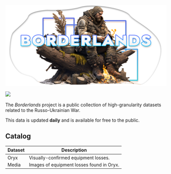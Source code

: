 ![Borderlands](https://raw.githubusercontent.com/dominictarro/Borderlands/719584af68326f8263f5935743d3c86cc62e2515/assets/borderlands%20soldier%20header.png)

<a href="https://github.com/dominictarro/Borderlands" target="_blank"><img src="https://img.shields.io/badge/GitHub-100000?style=for-the-badge&logo=github&logoColor=white"></a>

The *Borderlands* project is a public collection of high-granularity datasets related to the Russo-Ukrainian War.

This data is updated **daily** and is available for free to the public.

## Catalog

| Dataset | Description |
| --- | --- |
| Oryx | Visually-confirmed equipment losses. |
| Media | Images of equipment losses found in Oryx. |
